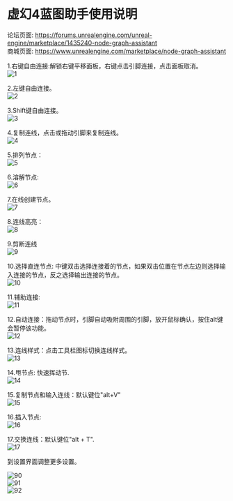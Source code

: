 # 虚幻4蓝图助手使用说明

论坛页面: https://forums.unrealengine.com/unreal-engine/marketplace/1435240-node-graph-assistant  
商城页面: https://www.unrealengine.com/marketplace/node-graph-assistant  

1.右键自由连接:解锁右键平移面板，右键点击引脚连接，点击面板取消。   
![1](../Resource/1.4/drag_pan_multi-connect.gif)  

2.左键自由连接。  
![2](../Resource/1.4/click_pan_multi-connect.gif)  

3.Shift键自由连接。  
![3](../Resource/1.4/shift_pan_multi-connect.gif)  

4.复制连线，点击或拖动引脚来复制连线。  
![4](../Resource/1.4/dupli_wire.gif)  

5.排列节点：   
![5](../Resource/1.4/rearrange.gif)  

6.溶解节点:  
![6](../Resource/1.4/bypass.gif)  

7.在线创建节点。  
![7](../Resource/1.4/insert.gif)

8.连线高亮：  
![8](../Resource/1.4/highlight.gif)  

9.剪断连线  
![9](../Resource/1.4/cutoff.gif)  

10.选择直连节点: 中键双击选择连接着的节点，如果双击位置在节点左边则选择输入连接的节点，反之选择输出连接的节点。    
![10](../Resource/1.4/select_linked.gif)  

11.辅助连接:  
![11](../Resource/1.5/lazy_connect.gif)  
 
12.自动连接：拖动节点时，引脚自动吸附周围的引脚，放开鼠标确认，按住alt键会暂停该功能。   
![12](../Resource/1.5/auto_connect.gif)  

13.连线样式：点击工具栏图标切换连线样式。  
![13](../Resource/1.5/wire_style.gif)  

14.甩节点: 快速挥动节.  
![14](../Resource/1.6/shake_node_off_wire.gif)  

15.复制节点和输入连线：默认键位"alt+V"  
![15](../Resource/1.6/dupli_node_with_input.gif)  

16.插入节点:  
![16](../Resource/1.6/insert_node_on_wire.gif)  

17.交换连线：默认键位"alt + T".   
![17](../Resource/1.6/exchange_wires.gif)  

到设置界面调整更多设置。  

![90](../Resource/1.5/instruction_plugin.png)  
![91](../Resource/1.5/instruction_keybind.png)  
![92](../Resource/1.5/instruction_config.png)  




 
